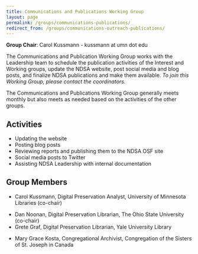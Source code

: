 ```yaml
---
title: Communications and Publications Working Group
layout: page
permalink: /groups/communications-publications/
redirect_from: /groups/communications-outreach-publications/
---
```


**Group Chair**: Carol Kussmann - kussmann at umn dot edu

The Communications and Publication Working Group works with the Leadership team to schedule the publication activities of the Interest and Working groups, update the NDSA website, post social media and blog posts, and finalize NDSA publications and make them available.  *To join this Working Group, please contact the coordinators.*

The Communications and Publications Working Group generally meets monthly but also meets as needed based on the activities of the other groups.  

## Activities
- Updating the website
- Posting blog posts
- Reviewing reports and <!--assisting with the publishing process--> publishing them to the NDSA OSF site
- Social media posts to Twitter
- Assisting NDSA Leadership with internal documentation

## Group Members
- Carol Kussmann, Digital Preservation Analyst, University of Minnesota Libraries (co-chair)
<!--- Elizabeth England, Digital Preservation Specialist, U.S National Archives and Records Administration (NARA) (social media specialist)-->
- Dan Noonan, Digital Preservation Librarian, The Ohio State University (co-chair)
- Grete Graf, Digital Preservation Librarian, Yale University Library
<!--- Sadie Menchen, Digital Strategist, Smith College Libraries-->
- Mary Grace Kosta, Congregational Archivist, Congregation of the Sisters of St. Joseph in Canada
<!-- - Kathryn Michaelis, Digital Preservation Program Manager, Emory University Libraries (publication specialist)-->
<!--- Nathan Tallman, Digital Preservation Librarian, Penn State--> 
<!-- - Lauren Work, Digital Preservation Librarian, University of Virginia Library-->
